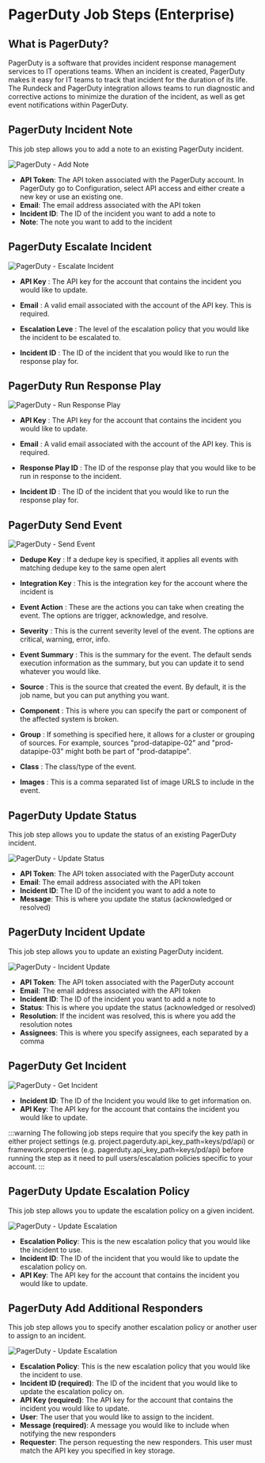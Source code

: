 # PagerDuty Job Steps (Enterprise)

## What is PagerDuty?

PagerDuty is a software that provides incident response management services to IT operations teams. When an incident is created, PagerDuty makes it easy for IT teams to track that incident for the duration of its life. The Rundeck and PagerDuty integration allows teams to run diagnostic and corrective actions to minimize the duration of the incident, as well as get event notifications within PagerDuty.

## PagerDuty Incident Note

This job step allows you to add a note to an existing PagerDuty incident.

![PagerDuty - Add Note](~@assets/img/pagerduty_note.png)

- **API Token**: The API token associated with the PagerDuty account. In PagerDuty go to Configuration, select API access and either create a new key or use an existing one. 
- **Email**: The email address associated with the API token
- **Incident ID**: The ID of the incident you want to add a note to
- **Note**: The note you want to add to the incident

## PagerDuty Escalate Incident

![PagerDuty - Escalate Incident](~@assets/img/pagerduty-escalate-incident.png)

- **API Key**
: The API key for the account that contains the incident you would like to update.

- **Email**
: A valid email associated with the account of the API key. This is required.

- **Escalation Leve**
: The level of the escalation policy that you would like the incident to be escalated to.

- **Incident ID**
: The ID of the incident that you would like to run the response play for.

## PagerDuty Run Response Play

![PagerDuty - Run Response Play](~@assets/img/pagerduty-run-response-play.png)

- **API Key**
: The API key for the account that contains the incident you would like to update.

- **Email**
: A valid email associated with the account of the API key. This is required.

- **Response Play ID**
: The ID of the response play that you would like to be run in response to the incident.

- **Incident ID**
: The ID of the incident that you would like to run the response play for.

## PagerDuty Send Event 

![PagerDuty - Send Event](~@assets/img/pagerduty-send-event.png)

- **Dedupe Key**
: If a dedupe key is specified, it applies all events with matching dedupe key to the same open alert

- **Integration Key**
: This is the integration key for the account where the incident is

- **Event Action**
: These are the actions you can take when creating the event. The options are trigger, acknowledge, and resolve. 

- **Severity**
: This is the current severity level of the event. The options are critical, warning, error, info.

- **Event Summary**
: This is the summary for the event. The default sends execution information as the summary, but you can update it to send whatever you would like.

- **Source**
: This is the source that created the event. By default, it is the job name, but you can put anything you want.

- **Component**
: This is where you can specify the part or component of the affected system is broken. 

- **Group**
: If something is specified here, it allows for a cluster or grouping of sources. For example, sources "prod-datapipe-02" and "prod-datapipe-03" might both be part of "prod-datapipe".

- **Class**
: The class/type of the event.

- **Images**
: This is a comma separated list of image URLS to include in the event.

## PagerDuty Update Status

This job step allows you to update the status of an existing PagerDuty incident.

![PagerDuty - Update Status](~@assets/img/pagerduty_status.png)

- **API Token**: The API token associated with the PagerDuty account
- **Email**: The email address associated with the API token
- **Incident ID**: The ID of the incident you want to add a note to
- **Message**: This is where you update the status (acknowledged or resolved)

## PagerDuty Incident Update

This job step allows you to update an existing PagerDuty incident.

![PagerDuty - Incident Update](~@assets/img/pagerduty_update.png)

- **API Token**: The API token associated with the PagerDuty account
- **Email**: The email address associated with the API token
- **Incident ID**: The ID of the incident you want to add a note to
- **Status**: This is where you update the status (acknowledged or resolved)
- **Resolution**: If the incident was resolved, this is where you add the resolution notes
- **Assignees**: This is where you specify assignees, each separated by a comma

## PagerDuty Get Incident

![PagerDuty - Get Incident](~@assets/img/pd-get.png)

- **Incident ID**: The ID of the Incident you would like to get information on.
- **API Key**: The API key for the account that contains the incident you would like to update.

:::warning
The following job steps require that you specify the key path in either project settings (e.g. project.pagerduty.api_key_path=keys/pd/api) or framework.properties (e.g. pagerduty.api_key_path=keys/pd/api) before running the step as it need to pull users/escalation policies specific to your account.
:::

## PagerDuty Update Escalation Policy

This job step allows you to update the escalation policy on a given incident. 

![PagerDuty - Update Escalation](~@assets/img/pd-update-escalation.png)

- **Escalation Policy**: This is the new escalation policy that you would like the incident to use.
- **Incident ID**: The ID of the incident that you would like to update the escalation policy on. 
- **API Key**: The API key for the account that contains the incident you would like to update.


## PagerDuty Add Additional Responders

This job step allows you to specify another escalation policy or another user to assign to an incident. 

![PagerDuty - Update Escalation](~@assets/img/pd-add.png)

- **Escalation Policy**: This is the new escalation policy that you would like the incident to use.
- **Incident ID (required)**: The ID of the incident that you would like to update the escalation policy on. 
- **API Key (required)**: The API key for the account that contains the incident you would like to update.
- **User**: The user that you would like to assign to the incident.
- **Message (required)**: A message you would like to include when notifying the new responders
- **Requester**: The person requesting the new responders. This user must match the API key you specified in key storage.
